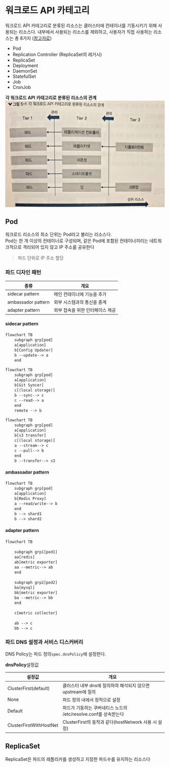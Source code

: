 # 워크로드 API 카테고리

워크로드 API 카테고리로 분류된 리소스는 클러스터에 컨테이너를 기동시키기 위해 사용되는 리소스다.
내부에서 사용되는 리소스를 제외하고, 사용자가 직접 사용하는 리소스는 총 8가지 ([참고자료](https://kubernetes.io/ko/docs/concepts/workloads/))
- Pod
- Replication Controller (ReplicaSet의 레거시)
- ReplicaSet
- Deployment
- DaemonSet
- StatefulSet
- Job
- CronJob

**각 워크로드 API 카테고리로 분류된 리소스의 관계**  
![5_1](asset/5_1.jpeg)

## Pod
워크로드 리소스의 최소 단위는 Pod라고 불리는 리소스다.  
Pod는 한 개 이상의 컨테이너로 구성되며, 같은 Pod에 포함된 컨테이너끼리는 네트워크적으로 격리되어 있지 않고 IP 주소를 공유한다
> 파드 단위로 IP 주소 할당

### 파드 디자인 패턴

| 종류                 | 개요                 |
|--------------------|--------------------|
| sidecar pattern    | 메인 컨테이너에 기능을 추가    |
| ambassador pattern | 외부 시스템과의 통신을 중계    |
| adapter pattern    | 외부 접속을 위한 인터페이스 제공 |

#### sidecar pattern

```mermaid
flowchart TB
    subgraph grp[pod]
    a[application]
    b[Config Updater]
    b --update--> a
    end
```

```mermaid
flowchart TB
    subgraph grp[pod]
    a[application]
    b[Git Syncer]
    c[(local storage)]
    b --sync--> c
    c --read--> a
    end
    remote --> b
```

```mermaid
flowchart TB
    subgraph grp[pod]
    a[application]
    b[s3 transfer]
    c[(local storage)]
    a --stream--> c
    c --pull--> b
    end
    b --transfer--> s3
```

#### ambassador pattern

```mermaid
flowchart TB
    subgraph grp[pod]
    a[application]
    b[Redis Proxy]
    a --read/write--> b
    end
    b --> shard1
    b --> shard2
```

#### adapter pattern

```mermaid
flowchart TB
    
    subgraph grp1[pod1]
    aa[redis]
    ab[metric exporter]
    aa --metric--> ab 
    end
    
    subgraph grp2[pod2]
    ba[mysql]
    bb[metric exporter]
    ba --metric--> bb
    end
    
    c[metric collector]
    
    ab --> c 
    bb --> c
```
### 파드 DNS 설정과 서비스 디스커버리

DNS Policy는 파드 정의`spec.dnsPolicy`에 설정한다.

**dnsPolicy**설정값

| 설정값                     | 개요                                          |
|-------------------------|---------------------------------------------|
| ClusterFirst(default)   | 클러스터 내부 dns에 질의하여 해석되지 않으면 upstream에 질의     |
| None                    | 파드 정의 내에서 정적으로 설정                           |
| Default                 | 파드가 기동하는 쿠버네티스 노드의 /etc/resolve.conf를 상속받는다 |
| ClusterFirstWithHostNet | ClusterFirst의 동작과 같다(hostNetwork 사용 시 설정)   |

## ReplicaSet
ReplicaSet은 파드의 레플리카를 생성하고 지정한 파드수를 유지하는 리소스다
